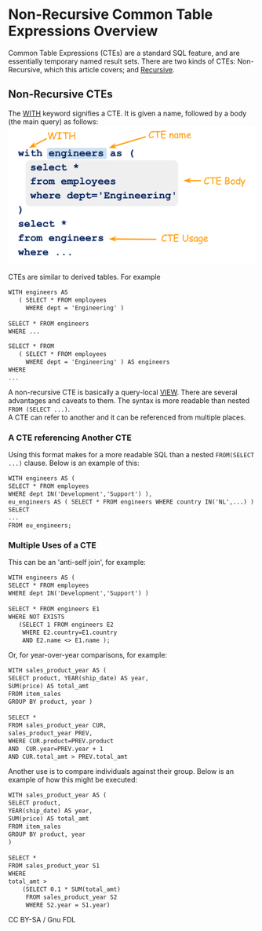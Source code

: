 # Non-Recursive Common Table Expressions Overview

Common Table Expressions (CTEs) are a standard SQL feature, and are essentially temporary named result sets. There are two kinds of CTEs: Non-Recursive, which this article covers; and [Recursive](recursive-common-table-expressions-overview.md).

## Non-Recursive CTEs

The [WITH](with.md) keyword signifies a CTE. It is given a name, followed by a body (the main query) as follows:![cte\_syntax](../../../../../../.gitbook/assets/non-recursive-common-table-expressions-overview/+image/cte_syntax.png)

CTEs are similar to derived tables. For example

```
WITH engineers AS 
   ( SELECT * FROM employees
     WHERE dept = 'Engineering' )

SELECT * FROM engineers
WHERE ...
```

```
SELECT * FROM
   ( SELECT * FROM employees
     WHERE dept = 'Engineering' ) AS engineers
WHERE
...
```

A non-recursive CTE is basically a query-local [VIEW](../../../../../../server-usage/views/). There are several advantages and caveats to them. The syntax is more readable than nested `FROM (SELECT ...)`.\
A CTE can refer to another and it can be referenced from multiple places.

### A CTE referencing Another CTE

Using this format makes for a more readable SQL than a nested `FROM(SELECT ...)` clause. Below is an example of this:

```
WITH engineers AS (
SELECT * FROM employees
WHERE dept IN('Development','Support') ),
eu_engineers AS ( SELECT * FROM engineers WHERE country IN('NL',...) )
SELECT
...
FROM eu_engineers;
```

### Multiple Uses of a CTE

This can be an 'anti-self join', for example:

```
WITH engineers AS (
SELECT * FROM employees
WHERE dept IN('Development','Support') )

SELECT * FROM engineers E1
WHERE NOT EXISTS
   (SELECT 1 FROM engineers E2
    WHERE E2.country=E1.country
    AND E2.name <> E1.name );
```

Or, for year-over-year comparisons, for example:

```
WITH sales_product_year AS (
SELECT product, YEAR(ship_date) AS year,
SUM(price) AS total_amt
FROM item_sales
GROUP BY product, year )

SELECT *
FROM sales_product_year CUR,
sales_product_year PREV,
WHERE CUR.product=PREV.product 
AND  CUR.year=PREV.year + 1 
AND CUR.total_amt > PREV.total_amt
```

Another use is to compare individuals against their group. Below is an example of how this might be executed:

```
WITH sales_product_year AS (
SELECT product,
YEAR(ship_date) AS year,
SUM(price) AS total_amt
FROM item_sales
GROUP BY product, year
)

SELECT * 
FROM sales_product_year S1
WHERE
total_amt > 
    (SELECT 0.1 * SUM(total_amt)
     FROM sales_product_year S2
     WHERE S2.year = S1.year)
```

CC BY-SA / Gnu FDL
